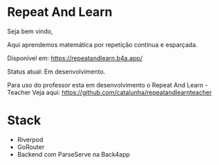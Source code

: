 # Repeat And Learn

Seja bem vindo,

Aqui aprendemos matemática por repetição contínua e esparçada.

Disponível em: https://repeatandlearn.b4a.app/

Status atual: Em desenvolvimento.

Para uso do professor esta em desenvolvimento o Repeat And Learn - Teacher
Veja aqui: https://github.com/catalunha/repeatandlearnteacher


# Stack

* Riverpod
* GoRouter
* Backend com ParseServe na Back4app
